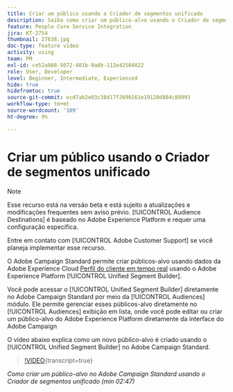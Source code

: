 ```yaml
---
title: Criar um público usando o Criador de segmentos unificado
description: Saiba como criar um público-alvo usando o Criador de segmentos unificado
feature: People Core Service Integration
jira: KT-2754
thumbnail: 27638.jpg
doc-type: feature video
activity: using
team: PM
exl-id: ce52a988-5072-401b-9a8b-112e42504022
role: User, Developer
level: Beginner, Intermediate, Experienced
hide: true
hidefromtoc: true
source-git-commit: ecd7ab2e03c38d17f2690161e19120d884c89993
workflow-type: tm+mt
source-wordcount: '169'
ht-degree: 9%

---
```


# Criar um público usando o Criador de segmentos unificado

>[!NOTE]
>
>Esse recurso está na versão beta e está sujeito a atualizações e modificações frequentes sem aviso prévio. [!UICONTROL Audience Destinations] é baseado no Adobe Experience Platform e requer uma configuração específica.
>
>Entre em contato com [!UICONTROL Adobe Customer Support] se você planeja implementar esse recurso.

O Adobe Campaign Standard permite criar públicos-alvo usando dados da Adobe Experience Cloud [Perfil do cliente em tempo real](https://experienceleague.adobe.com/docs/platform-learn/tutorials/profiles/understanding-the-real-time-customer-profile.html?lang=en) usando o Adobe Experience Platform [!UICONTROL Unified Segment Builder].

Você pode acessar o [!UICONTROL Unified Segment Builder] diretamente no Adobe Campaign Standard por meio da [!UICONTROL Audiences] módulo. Ele permite gerenciar esses públicos-alvo diretamente no [!UICONTROL Audiences] exibição em lista, onde você pode editar ou criar um público-alvo do Adobe Experience Platform diretamente da interface do Adobe Campaign

O vídeo abaixo explica como um novo público-alvo é criado usando o [!UICONTROL Unified Segment Builder] no Adobe Campaign Standard.

>[!VIDEO](https://video.tv.adobe.com/v/27638?learn=on){transcript=true}

*Como criar um público-alvo no Adobe Campaign Standard usando o Criador de segmentos unificado (min 02:47)*
